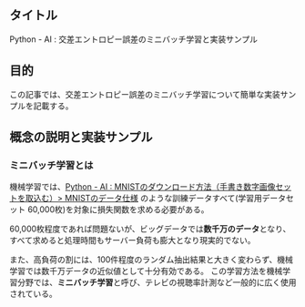 ## タイトル
Python - AI : 交差エントロピー誤差のミニバッチ学習と実装サンプル

## 目的
この記事では、交差エントロピー誤差のミニバッチ学習について簡単な実装サンプルを記載する。

## 概念の説明と実装サンプル
### ミニバッチ学習とは
機械学習では、[Python - AI : MNISTのダウンロード方法（手書き数字画像セットを取込む）> MNISTのデータ仕様](https://sigma-se.com/detail/19/#:~:text=%E3%83%87%E3%83%BC%E3%82%BF%E3%82%BB%E3%83%83%E3%83%88%EF%BC%8810%2C000%E5%80%8B%EF%BC%89-,MNIST%E3%81%AE%E3%83%87%E3%83%BC%E3%82%BF%E4%BB%95%E6%A7%98,-%E6%A9%9F%E6%A2%B0%E5%AD%A6%E7%BF%92%E3%81%A7%E3%81%AF) のような訓練データすべて(学習用データセット 60,000枚)を対象に損失関数を求める必要がある。

60,000枚程度であれば問題ないが、ビッグデータでは**数千万のデータ**となり、すべて求めると処理時間もサーバー負荷も膨大となり現実的でない。

また、高負荷の割には、100件程度のランダム抽出結果と大きく変わらず、機械学習では数千万データの近似値として十分有効である。
この学習方法を機械学習分野では、**ミニバッチ学習**と呼び、テレビの視聴率計測など一般的に広く使用されている。

